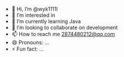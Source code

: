 - 👋 Hi, I’m @wyk1111l
- 👀 I’m interested in 
- 🌱 I’m currently learning Java
- 💞️ I’m looking to collaborate on development
- 📫 How to reach me 2874480212@qq.com
- 😄 Pronouns: ...
- ⚡ Fun fact: ...

<!---
wyk1111l/wyk1111l is a ✨ special ✨ repository because its `README.md` (this file) appears on your GitHub profile.
You can click the Preview link to take a look at your changes.
--->
